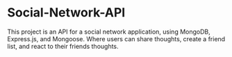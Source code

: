 # Social-Network-API

This project is an API for a social network application, using MongoDB, Express.js, and Mongoose.
Where users can share thoughts, create a friend list, and react to their friends thoughts.
